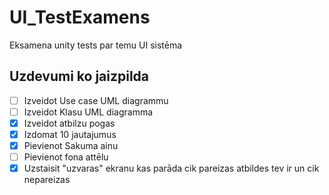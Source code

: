 # UI_TestExamens
Eksamena unity tests par temu UI sistēma

## Uzdevumi ko jaizpilda
- [ ] Izveidot Use case UML diagrammu
- [ ] Izveidot Klasu UML diagramma
- [x] Izveidot atbilzu pogas 
- [x] Izdomat 10 jautajumus
- [x] Pievienot Sakuma ainu
- [ ] Pievienot fona attēlu
- [x] Uzstaisit "uzvaras" ekranu kas parāda cik pareizas atbildes tev ir un cik nepareizas